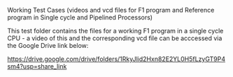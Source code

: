 Working Test Cases (videos and vcd files for F1 program and Reference program in Single cycle and Pipelined Processors)

This test folder contains the files for a working F1 program in a single cycle CPU - a video of this and the corresponding vcd file can be acccessed via the Google Drive link below: 

https://drive.google.com/drive/folders/1RkyJlid2Hxn82E2YL0H5fLzyGT9P4sm4?usp=share_link
